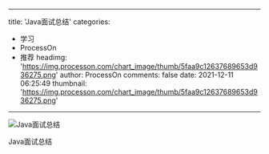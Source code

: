 
---
title: 'Java面试总结'
categories: 
 - 学习
 - ProcessOn
 - 推荐
headimg: 'https://img.processon.com/chart_image/thumb/5faa9c12637689653d936275.png'
author: ProcessOn
comments: false
date: 2021-12-11 06:25:49
thumbnail: 'https://img.processon.com/chart_image/thumb/5faa9c12637689653d936275.png'
---

<div>   
<img class="thumb" alt="Java面试总结" src="https://img.processon.com/chart_image/thumb/5faa9c12637689653d936275.png" referrerpolicy="no-referrer">
<p>Java面试总结</p>  
</div>
            